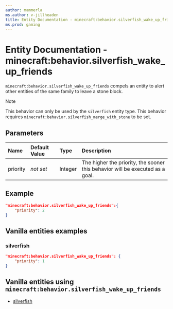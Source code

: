 ```yaml
---
author: mammerla
ms.author: v-jillheaden
title: Entity Documentation - minecraft:behavior.silverfish_wake_up_friends
ms.prod: gaming
---
```


# Entity Documentation - minecraft:behavior.silverfish_wake_up_friends

`minecraft:behavior.silverfish_wake_up_friends` compels an entity to alert other entities of the same family to leave a stone block.

> [!NOTE]
> This behavior can only be used by the `silverfish` entity type.
> This behavior requires `minecraft:behavior.silverfish_merge_with_stone` to be set.

## Parameters

|Name |Default Value  |Type  |Description  |
|:----------|:----------|:----------|:----------|
|priority|*not set*|Integer|The higher the priority, the sooner this behavior will be executed as a goal.|

## Example

```json
"minecraft:behavior.silverfish_wake_up_friends":{
    "priority": 2
}
```

## Vanilla entities examples

### silverfish

```json
"minecraft:behavior.silverfish_wake_up_friends": {
    "priority": 1
}
```

## Vanilla entities using `minecraft:behavior.silverfish_wake_up_friends`

- [silverfish](../../../../Source/VanillaBehaviorPack_Snippets/entities/silverfish.md)
